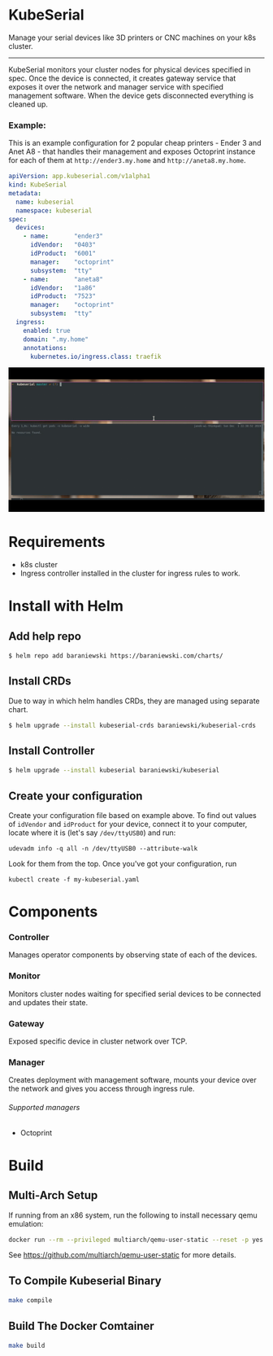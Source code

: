 # KubeSerial

Manage your serial devices like 3D printers or CNC machines on your k8s cluster.

---

KubeSerial monitors your cluster nodes for physical devices specified in spec. Once the device is connected, it creates gateway service that exposes it over the network and manager service with specified management software. When the device gets disconnected everything is cleaned up.

### Example:

This is an example configuration for 2 popular cheap printers - Ender 3 and Anet A8 - that handles their management and exposes Octoprint instance for each of them at `http://ender3.my.home` and `http://aneta8.my.home`.

```yaml
apiVersion: app.kubeserial.com/v1alpha1
kind: KubeSerial
metadata:
  name: kubeserial
  namespace: kubeserial
spec:
  devices:
    - name:       "ender3"
      idVendor:   "0403"
      idProduct:  "6001"
      manager:    "octoprint"
      subsystem:  "tty"
    - name:       "aneta8"
      idVendor:   "1a86"
      idProduct:  "7523"
      manager:    "octoprint"
      subsystem:  "tty"
  ingress:
    enabled: true
    domain: ".my.home"
    annotations:
      kubernetes.io/ingress.class: traefik
```

![Example usage 1](demo1.gif)


# Requirements

- k8s cluster
- Ingress controller installed in the cluster for ingress rules to work.

# Install with Helm

## Add help repo


```bash
$ helm repo add baraniewski https://baraniewski.com/charts/
```
## Install CRDs

Due to way in which helm handles CRDs, they are managed using separate chart.

```bash
$ helm upgrade --install kubeserial-crds baraniewski/kubeserial-crds
```
## Install Controller

```bash
$ helm upgrade --install kubeserial baraniewski/kubeserial
```

## Create your configuration

Create your configuration file based on example above. To find out values of `idVendor` and `idProduct` for your device, connect it to your computer, locate where it is (let's say `/dev/ttyUSB0`) and run:
```
udevadm info -q all -n /dev/ttyUSB0 --attribute-walk
```
Look for them from the top. Once you've got your configuration, run

```
kubectl create -f my-kubeserial.yaml
```

# Components

### Controller

Manages operator components by observing state of each of the devices.

### Monitor

Monitors cluster nodes waiting for specified serial devices to be connected and updates their state.

### Gateway

Exposed specific device in cluster network over TCP.

### Manager

Creates deployment with management software, mounts your device over the network and gives you access through ingress rule.

###### Supported managers

- Octoprint


# Build

## Multi-Arch Setup

If running from an x86 system, run the following to install necessary qemu emulation:

```sh
docker run --rm --privileged multiarch/qemu-user-static --reset -p yes
```

See <https://github.com/multiarch/qemu-user-static> for more details.

## To Compile Kubeserial Binary

```sh
make compile
```

## Build The Docker Comtainer

```sh
make build
```

